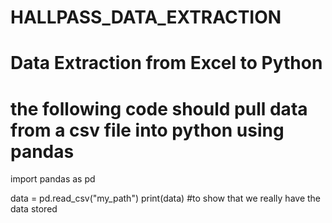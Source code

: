 # HALLPASS_DATA_EXTRACTION
# Data Extraction from Excel to Python

# the following code should pull data from a csv file into python using pandas


import pandas as pd

data = pd.read_csv("my_path")
print(data) #to show that we really have the data stored




